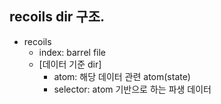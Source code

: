 ## recoils dir 구조.

- recoils
  - index: barrel file
  - [데이터 기준 dir]
    - atom: 해당 데이터 관련 atom(state)
    - selector: atom 기반으로 하는 파생 데이터
